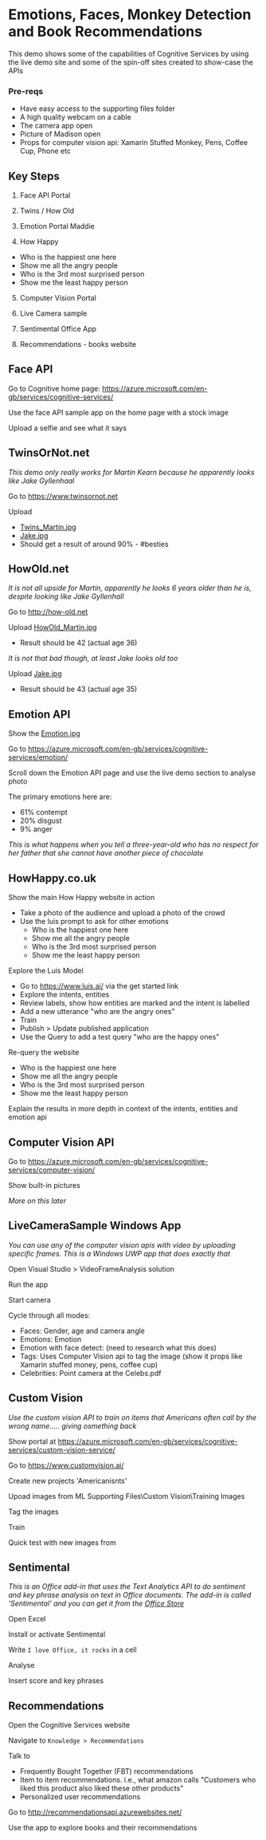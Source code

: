 
# Emotions, Faces, Monkey Detection and Book Recommendations
This demo shows some of the capabilities of Cognitive Services by using the live demo site and some of the spin-off sites created to show-case the APIs

### Pre-reqs
* Have easy access to the supporting files folder
* A high quality webcam on a cable
* The camera app open
* Picture of Madison open
* Props for computer vision api: Xamarin Stuffed Monkey, Pens, Coffee Cup, Phone etc

## Key Steps
1. Face API Portal

2. Twins / How Old

3. Emotion Portal Maddie

4. How Happy
* Who is the happiest one here
* Show me all the angry people
* Who is the 3rd most surprised person
* Show me the least happy person

5. Computer Vision Portal

6. Live Camera sample

7. Sentimental Office App

8. Recommendations - books website

## Face API
Go to Cognitive home page: https://azure.microsoft.com/en-gb/services/cognitive-services/

Use the face API sample app on the home page with a stock image

Upload a selfie and see what it says

## TwinsOrNot.net
_This demo only really works for Martin Kearn because he apparently looks like Jake Gyllenhaal_

Go to <https://www.twinsornot.net>

Upload
* [Twins_Martin.jpg](https://github.com/martinkearn/Content/blob/master/Demos/Project%20Oxford/Supporting%20Files/Twins_Martin.jpg)
* [Jake.jpg ](https://raw.githubusercontent.com/martinkearn/Content/master/Demos/Machine%20Learning/Supporting%20Files/Jake.jpg)
* Should get a result of around 90% - #besties

## HowOld.net
_It is not all upside for Martin, apparently he looks 6 years older than he is, despite looking like Jake Gyllenhall_

Go to <http://how-old.net>

Upload [HowOld_Martin.jpg](https://github.com/martinkearn/Content/blob/master/Demos/Project%20Oxford/Supporting%20Files/HowOld_Martin.jpg)
* Result should be 42 (actual age 36)

_It is not that bad though, at least Jake looks old too_

Upload [Jake.jpg](https://raw.githubusercontent.com/martinkearn/Content/master/Demos/Machine%20Learning/Supporting%20Files/Jake.jpg)
* Result should be 43 (actual age 35)

## Emotion API
Show the [Emotion.jpg](https://github.com/martinkearn/Content/blob/master/Demos/Project%20Oxford/Supporting%20Files/Emotion.jpg)

Go to https://azure.microsoft.com/en-gb/services/cognitive-services/emotion/

Scroll down the Emotion API page and use the live demo section to analyse photo

The primary emotions here are:
* 61% contempt
* 20% disgust
* 9% anger

_This is what happens when you tell a three-year-old who has no respect for her father that she cannot have another piece of chocolate_

## HowHappy.co.uk
Show the main How Happy website in action
* Take a photo of the audience and upload a photo of the crowd
* Use the luis prompt to ask for other emotions
    * Who is the happiest one here
    * Show me all the angry people
    * Who is the 3rd most surprised person
    * Show me the least happy person

Explore the Luis Model
* Go to https://www.luis.ai/ via the get started link
* Explore the intents, entities
* Review labels, show how entities are marked and the intent is labelled
* Add a new utterance "who are the angry ones"
* Train
* Publish > Update published application
* Use the Query to add a test query "who are the happy ones"

Re-query the website
* Who is the happiest one here
* Show me all the angry people
* Who is the 3rd most surprised person
* Show me the least happy person

Explain the results in more depth in context of the intents, entities and emotion api

## Computer Vision API
Go to https://azure.microsoft.com/en-gb/services/cognitive-services/computer-vision/

Show built-in pictures

_More on this later_

## LiveCameraSample Windows App
_You can use any of the computer vision apis with video by uploading specific frames. This is a Windows UWP app that does exactly that_

Open Visual Studio > VideoFrameAnalysis solution

Run the app

Start camera

Cycle through all modes:
* Faces: Gender, age and camera angle
* Emotions: Emotion
* Emotion with face detect: (need to research what this does)
* Tags: Uses Computer Vision api to tag the image (show it props like Xamarin stuffed money, pens, coffee cup)
* Celebrities: Point camera at the Celebs.pdf

## Custom Vision
_Use the custom vision API to train on items that Americans often call by the wrong name..... giving osmething back_

Show portal at https://azure.microsoft.com/en-gb/services/cognitive-services/custom-vision-service/

Go to https://www.customvision.ai/

Create new projects 'Americanisnts'

Upoad images from ML Supporting Files\Custom Vision\Training Images

Tag the images

Train

Quick test with new images from 

## Sentimental
_This is an Office add-in that uses the Text Analytics API to do sentiment and key phrase analysis on text in Office documents. The add-in is called 'Sentimental' and you can get it from the [Office Store](https://store.office.com/sentimental-WA104379510.aspx?assetid=WA104379510&sourcecorrid=755ae580-2491-436f-8471-7888c38149d7&searchapppos=0)_

Open Excel

Install or activate Sentimental

Write `I love Office, it rocks` in a cell

Analyse

Insert score and key phrases

## Recommendations
Open the Cognitive Services website

Navigate to `Knowledge > Recommendations`

Talk to
* Frequently Bought Together (FBT) recommendations
* Item to item recommendations. i.e., what amazon calls "Customers who liked this product also liked these other products"
* Personalized user recommendations

Go to http://recommendationsapi.azurewebsites.net/

Use the app to explore books and their recommendations
